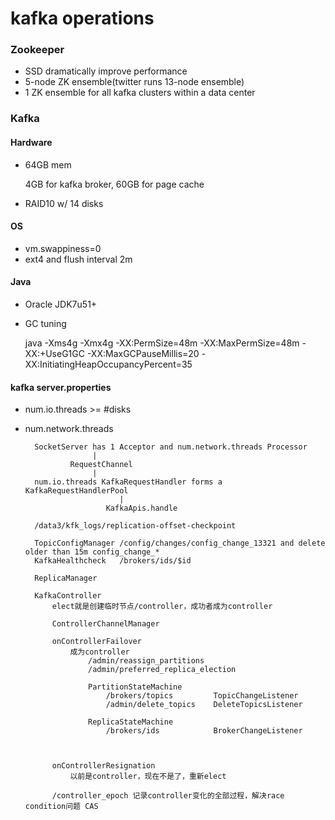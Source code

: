 # kafka operations

### Zookeeper

- SSD dramatically improve performance
- 5-node ZK ensemble(twitter runs 13-node ensemble)
- 1 ZK ensemble for all kafka clusters within a data center

### Kafka

#### Hardware

- 64GB mem

  4GB for kafka broker, 60GB for page cache

- RAID10 w/ 14 disks

#### OS

- vm.swappiness=0
- ext4 and flush interval 2m

#### Java

- Oracle JDK7u51+
- GC tuning

    java -Xms4g -Xmx4g -XX:PermSize=48m -XX:MaxPermSize=48m
         -XX:+UseG1GC
         -XX:MaxGCPauseMillis=20
         -XX:InitiatingHeapOccupancyPercent=35

#### kafka server.properties

- num.io.threads >= #disks
- num.network.threads






        SocketServer has 1 Acceptor and num.network.threads Processor
                     |
                RequestChannel
                     |
        num.io.threads KafkaRequestHandler forms a KafkaRequestHandlerPool
                           |
                        KafkaApis.handle

        /data3/kfk_logs/replication-offset-checkpoint

        TopicConfigManager /config/changes/config_change_13321 and delete older than 15m config_change_*
        KafkaHealthcheck   /brokers/ids/$id

        ReplicaManager

        KafkaController
            elect就是创建临时节点/controller，成功者成为controller

            ControllerChannelManager

            onControllerFailover
                成为controller
                    /admin/reassign_partitions
                    /admin/preferred_replica_election

                    PartitionStateMachine
                        /brokers/topics         TopicChangeListener
                        /admin/delete_topics    DeleteTopicsListener

                    ReplicaStateMachine
                        /brokers/ids            BrokerChangeListener



            onControllerResignation
                以前是controller，现在不是了，重新elect

            /controller_epoch 记录controller变化的全部过程，解决race condition问题 CAS

